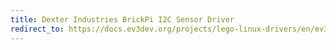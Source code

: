 ```yaml
---
title: Dexter Industries BrickPi I2C Sensor Driver
redirect_to: https://docs.ev3dev.org/projects/lego-linux-drivers/en/ev3dev-jessie/brickpi.html#i2c-sensor-driver
---
```

